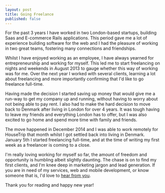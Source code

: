 ```yaml
---
layout: post
title: Going Freelance
published: false
---
```


For the past 3 years I have worked in two London-based startups, building Saas
and E-commerce Rails applications. This period gave me a lot of experience
building software for the web and I had the pleasure of working in two great
teams, fostering many connections and friendships.

Whilst I have enjoyed working as an employee, I have always yearned for
entrepreneurship and working for myself. This led me to start freelancing on
nights and weekends in August 2013 to gauge whether this way of working was for
me. Over the next year I worked with several clients, learning a lot about
freelancing and more importantly confirming that I'd like to go freelance
full-time.

Having made the decision I started saving up money that would give me a run-way
to get my company up and running, without having to worry about not being able
to pay rent. I also had to make the hard decision to move back to Denmark after
living in London for over 4 years. It was tough having to leave my friends and
everything London has to offer, but I was also excited to go home and spend more
time with family and friends.

The move happened in December 2014 and I was able to work remotely for
HouseTrip that month whilst I got settled back into living in Denmark. January
5th I started freelancing full-time, and at the time of writing my first week as
a freelancer is coming to a close.

I'm really loving working for myself so far, the amount of freedom and
opportunity is humbling albeit slightly daunting. The chase is on to find my
first clients, and I'm knee deep in marketing jargon and lead generation. If you
are in need of my services, web and mobile development, or know someone
that is, I'd love to [hear from you](mailto:thejspr@gmail.com).

Thank you for reading and happy new year!
